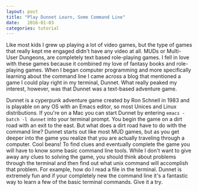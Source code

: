 ```yaml
---
layout: post
title: "Play Dunnet Learn, Some Command Line"
date:   2016-01-03
categories: tutorial
---
```


Like most kids I grew up playing a lot of video games, but the type of games that really kept me engaged didn't have any video at all. MUDs or Multi-User Dungeons, are completely text based role-playing games. I fell in love with these games because it combined my love of fantasy books and role-playing games. When I began computer programming and more specifically learning about the command line I came across a blog that mentioned a game I could play right in my terminal, Dunnet. What really peaked my interest, however, was that Dunnet was a text-based adventure game.

Dunnet is a cyperpunk adventure game created by Ron Schnell in 1983 and is playable on any OS with an Emacs editor, so most Unices and Linux distributions. If you're on a Mac you can start Dunnet by entering `emacs -batch -l dunnet` into your terminal prompt. You begin the game on a dirt road with an exit to the east. But what does a dirt road have to do with the command line? Dunnet starts out like most MUD games, but as you get deeper into the game you realize that you are actually traveling through a computer. Cool beans! To find clues and eventually complete the game you will have to know some basic command line tools. While I don't want to give away any clues to solving the game, you should think about problems through the terminal and then find out what unix command will accomplish that problem. For example, how do I read a file in the terminal. Dunnet is extremely fun and if your completely new the command line it's a fantastic way to learn a few of the basic terminal commands. Give it a try.

